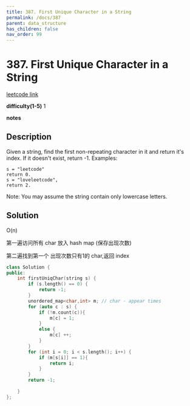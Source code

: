 ```yaml
---
title: 387. First Unique Character in a String
permalink: /docs/387
parent: data_structure
has_children: false
nav_order: 99
---
```

# 387. First Unique Character in a String
[leetcode link](https://leetcode.com/problems/first-unique-character-in-a-string/)

**difficulty(1-5)** 
1

**notes**   


## Description
Given a string, find the first non-repeating character in it and return it's index. If it doesn't exist, return -1.
Examples:
```
s = "leetcode"
return 0.
s = "loveleetcode",
return 2.
```
Note: You may assume the string contain only lowercase letters.

## Solution
O(n)

第一遍访问所有 char 放入 hash map (保存出现次数)

第二遍找到第一个 出现次数只有1的 char,返回 index

```c++
class Solution {
public:
    int firstUniqChar(string s) {
        if (s.length() == 0) {
            return -1;
        }
        unordered_map<char,int> m; // char - appear times
        for (auto c : s) {
            if (!m.count(c)){
                m[c] = 1;
            }
            else {
                m[c] ++;
            }
        }
        for (int i = 0; i < s.length(); i++) {
            if (m[s[i]] == 1){
                return i;
            }
        }
        return -1;
        
    }
};
```
